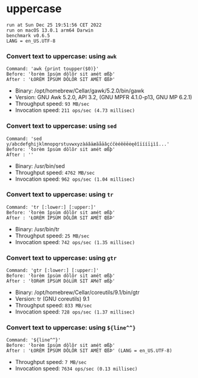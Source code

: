 # uppercase
 
    run at Sun Dec 25 19:51:56 CET 2022
    run on macOS 13.0.1 arm64 Darwin
    benchmark v0.6.5
    LANG = en_US.UTF-8
 
### Convert text to uppercase: using `awk`
```shell
Command: 'awk {print toupper($0)}'
Before: 'łorèm îpsùm dôlõr sit amét œßþ'
After : 'ŁORÈM ÎPSÙM DÔLÕR SIT AMÉT ŒßÞ'
```
* Binary: /opt/homebrew/Cellar/gawk/5.2.0/bin/gawk
* Version: GNU Awk 5.2.0, API 3.2, (GNU MPFR 4.1.0-p13, GNU MP 6.2.1)
* Throughput speed: `93 MB/sec`
* Invocation speed: `211 ops/sec (4.73 millisec)`

### Convert text to uppercase: using `sed`
```shell
Command: 'sed y/abcdefghijklmnopqrstuvwxyzàáâäæãåāǎçćčèéêëēėęěîïííīįìǐ...'
Before: 'łorèm îpsùm dôlõr sit amét œßþ'
After : ''
```
* Binary: /usr/bin/sed
* Throughput speed: `4762 MB/sec`
* Invocation speed: `962 ops/sec (1.04 millisec)`

### Convert text to uppercase: using `tr`
```shell
Command: 'tr [:lower:] [:upper:]'
Before: 'łorèm îpsùm dôlõr sit amét œßþ'
After : 'ŁORÈM ÎPSÙM DÔLÕR SIT AMÉT ŒßÞ'
```
* Binary: /usr/bin/tr
* Throughput speed: `25 MB/sec`
* Invocation speed: `742 ops/sec (1.35 millisec)`

### Convert text to uppercase: using `gtr`
```shell
Command: 'gtr [:lower:] [:upper:]'
Before: 'łorèm îpsùm dôlõr sit amét œßþ'
After : 'łORèM îPSùM DôLÜR SIT AMéT œßþ'
```
* Binary: /opt/homebrew/Cellar/coreutils/9.1/bin/gtr
* Version: tr (GNU coreutils) 9.1
* Throughput speed: `833 MB/sec`
* Invocation speed: `728 ops/sec (1.37 millisec)`

### Convert text to uppercase: using `${line^^}`
```shell
Command: '${line^^}'
Before: 'łorèm îpsùm dôlõr sit amét œßþ'
After : 'ŁORÈM ÎPSÙM DÔLÕR SIT AMÉT ŒßÞ' (LANG = en_US.UTF-8)
```
* Throughput speed: `7 MB/sec`
* Invocation speed: `7634 ops/sec (0.13 millisec)`

